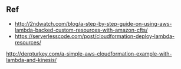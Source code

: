 ## Ref
* http://2ndwatch.com/blog/a-step-by-step-guide-on-using-aws-lambda-backed-custom-resources-with-amazon-cfts/
* https://serverlesscode.com/post/cloudformation-deploy-lambda-resources/

http://derpturkey.com/a-simple-aws-cloudformation-example-with-lambda-and-kinesis/